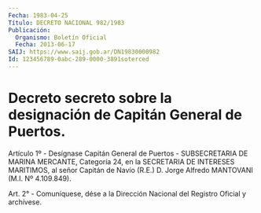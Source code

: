 ```yaml
---
Fecha: 1983-04-25
Título: DECRETO NACIONAL 982/1983
Publicación:
  Organismo: Boletín Oficial
  Fecha: 2013-06-17
SAIJ: https://www.saij.gob.ar/DN19830000982
Id: 123456789-0abc-289-0000-3891soterced
---
```

# Decreto secreto sobre la designación de Capitán General de Puertos.

<a id="1"></a>
Artículo 1º - Desígnase Capitán General de Puertos - SUBSECRETARIA DE MARINA MERCANTE, Categoría 24, en la SECRETARIA DE INTERESES MARITIMOS, al señor Capitán de Navío (R.E.) D. Jorge Alfredo MANTOVANI (M.I. Nº 4.109.849).

<a id="2"></a>
Art. 2° - Comuníquese, dése a la Dirección Nacional del Registro Oficial y archívese.